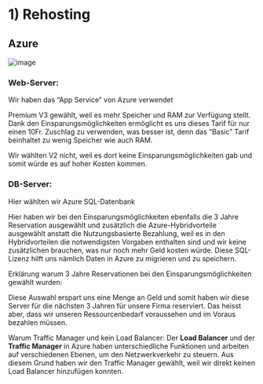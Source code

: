 # 1) Rehosting

## Azure
![image](https://github.com/user-attachments/assets/4cf3deb2-d55a-4c62-ac65-b6741c88d47f)

### Web-Server:

Wir haben das “App Service” von Azure verwendet

Premium V3 gewählt, weil es mehr Speicher und RAM zur Verfügung stellt. Dank den Einsparungsmöglichkeiten ermöglicht es uns dieses Tarif für nur einen 10Fr. Zuschlag zu verwenden, was besser ist, denn das “Basic” Tarif beinhaltet zu wenig Speicher wie auch RAM.

Wir wählten V2 nicht, weil es dort keine Einsparungsmöglichkeiten gab und somit würde es auf hoher Kosten kommen.

### DB-Server:

Hier wählten wir Azure SQL-Datenbank

Hier haben wir bei den Einsparungsmöglichkeiten ebenfalls die 3 Jahre Reservation ausgewählt und zusätzlich die Azure-Hybridvorteile ausgewählt anstatt die Nutzungsbasierte Bezahlung, weil es in den Hybridvorteilen die notwendigsten Vorgaben enthalten sind und wir keine zusätzlichen brauchen, was nur noch mehr Geld kosten würde. Diese SQL-Lizenz hilft uns nämlich Daten in Azure zu migrieren und zu speichern.

Erklärung warum 3 Jahre Reservationen bei den Einsparungsmöglichkeiten gewählt wurden:

Diese Auswahl erspart uns eine Menge an Geld und somit haben wir diese Server für die nächsten 3 Jahren für unsere Firma reserviert. Das heisst aber, dass wir unseren Ressourcenbedarf voraussehen und im Voraus bezahlen müssen.

Warum Traffic Manager und kein Load Balancer:
Der **Load Balancer** und der **Traffic Manager** in Azure haben unterschiedliche Funktionen und arbeiten auf verschiedenen Ebenen, um den Netzwerkverkehr zu steuern. Aus diesem Grund haben wir den Traffic Manager gewählt, weil wir direkt keinen Load Balancer hinzufügen konnten.
